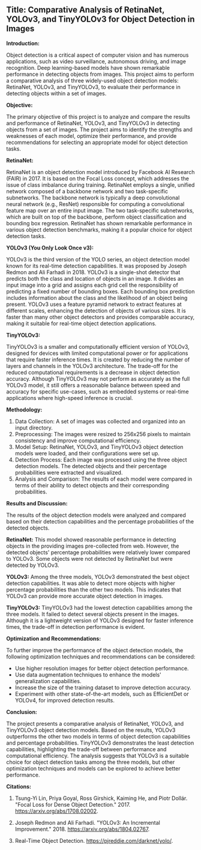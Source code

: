 ## Title: Comparative Analysis of RetinaNet, YOLOv3, and TinyYOLOv3 for Object Detection in Images

**Introduction:**

Object detection is a critical aspect of computer vision and has numerous applications, such as video surveillance, autonomous driving, and image recognition. Deep learning-based models have shown remarkable performance in detecting objects from images. This project aims to perform a comparative analysis of three widely-used object detection models: RetinaNet, YOLOv3, and TinyYOLOv3, to evaluate their performance in detecting objects within a set of images.

**Objective:**

The primary objective of this project is to analyze and compare the results and performance of RetinaNet, YOLOv3, and TinyYOLOv3 in detecting objects from a set of images. The project aims to identify the strengths and weaknesses of each model, optimize their performance, and provide recommendations for selecting an appropriate model for object detection tasks.

**RetinaNet:**

RetinaNet is an object detection model introduced by Facebook AI Research (FAIR) in 2017. It is based on the Focal Loss concept, which addresses the issue of class imbalance during training. RetinaNet employs a single, unified network composed of a backbone network and two task-specific subnetworks. The backbone network is typically a deep convolutional neural network (e.g., ResNet) responsible for computing a convolutional feature map over an entire input image. The two task-specific subnetworks, which are built on top of the backbone, perform object classification and bounding box regression. RetinaNet has shown remarkable performance in various object detection benchmarks, making it a popular choice for object detection tasks.

**YOLOv3 (You Only Look Once v3):**

YOLOv3 is the third version of the YOLO series, an object detection model known for its real-time detection capabilities. It was proposed by Joseph Redmon and Ali Farhadi in 2018. YOLOv3 is a single-shot detector that predicts both the class and location of objects in an image. It divides an input image into a grid and assigns each grid cell the responsibility of predicting a fixed number of bounding boxes. Each bounding box prediction includes information about the class and the likelihood of an object being present. YOLOv3 uses a feature pyramid network to extract features at different scales, enhancing the detection of objects of various sizes. It is faster than many other object detectors and provides comparable accuracy, making it suitable for real-time object detection applications.

**TinyYOLOv3:**

TinyYOLOv3 is a smaller and computationally efficient version of YOLOv3, designed for devices with limited computational power or for applications that require faster inference times. It is created by reducing the number of layers and channels in the YOLOv3 architecture. The trade-off for the reduced computational requirements is a decrease in object detection accuracy. Although TinyYOLOv3 may not perform as accurately as the full YOLOv3 model, it still offers a reasonable balance between speed and accuracy for specific use-cases, such as embedded systems or real-time applications where high-speed inference is crucial.

**Methodology:**

1. Data Collection: A set of images was collected and organized into an input directory.
2. Preprocessing: The images were resized to 256x256 pixels to maintain consistency and improve computational efficiency.
3. Model Setup: RetinaNet, YOLOv3, and TinyYOLOv3 object detection models were loaded, and their configurations were set up.
4. Detection Process: Each image was processed using the three object detection models. The detected objects and their percentage probabilities were extracted and visualized.
5. Analysis and Comparison: The results of each model were compared in terms of their ability to detect objects and their corresponding probabilities.

**Results and Discussion:**

The results of the object detection models were analyzed and compared based on their detection capabilities and the percentage probabilities of the detected objects.

**RetinaNet:** This model showed reasonable performance in detecting objects in the providing images pre-collected from web. However, the detected objects' percentage probabilities were relatively lower compared to YOLOv3. Some objects were not detected by RetinaNet but were detected by YOLOv3.

**YOLOv3:** Among the three models, YOLOv3 demonstrated the best object detection capabilities. It was able to detect more objects with higher percentage probabilities than the other two models. This indicates that YOLOv3 can provide more accurate object detection in images.

**TinyYOLOv3:** TinyYOLOv3 had the lowest detection capabilities among the three models. It failed to detect several objects present in the images. Although it is a lightweight version of YOLOv3 designed for faster inference times, the trade-off in detection performance is evident.

**Optimization and Recommendations:**

To further improve the performance of the object detection models, the following optimization techniques and recommendations can be considered:

* Use higher resolution images for better object detection performance.
* Use data augmentation techniques to enhance the models' generalization capabilities.
* Increase the size of the training dataset to improve detection accuracy.
* Experiment with other state-of-the-art models, such as EfficientDet or YOLOv4, for improved detection results.

**Conclusion:**

The project presents a comparative analysis of RetinaNet, YOLOv3, and TinyYOLOv3 object detection models. Based on the results, YOLOv3 outperforms the other two models in terms of object detection capabilities and percentage probabilities. TinyYOLOv3 demonstrates the least detection capabilities, highlighting the trade-off between performance and computational efficiency. The analysis suggests that YOLOv3 is a suitable choice for object detection tasks among the three models, but other optimization techniques and models can be explored to achieve better performance.


**Citations:**

1. Tsung-Yi Lin, Priya Goyal, Ross Girshick, Kaiming He, and Piotr Dollár. "Focal Loss for Dense Object Detection." 2017. https://arxiv.org/abs/1708.02002.

2. Joseph Redmon and Ali Farhadi. "YOLOv3: An Incremental Improvement." 2018. https://arxiv.org/abs/1804.02767.

3. Real-Time Object Detection. https://pjreddie.com/darknet/yolo/.

